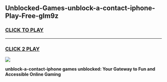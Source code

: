 
## Unblocked-Games-unblock-a-contact-iphone-Play-Free-glm9z
<h3>
<a href="https://premium76.site?title=unblock-a-contact-iphone&ref=21A">CLICK TO PLAY</a></h3>
<hr>

<h3>
<a href="https://premium76.site?title=unblock-a-contact-iphone&ref=21A">CLICK 2 PLAY</a>
  
</h3>

<a href="https://premium76.site?title=unblock-a-contact-iphone&ref=21A"><img src="https://clearcache.store/games.png"></a>


**unblock-a-contact-iphone games unblocked: Your Gateway to Fun and Accessible Online Gaming**
